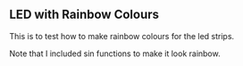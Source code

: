 ## LED with Rainbow Colours
This is to test how to make rainbow colours for the led strips. 

Note that I included sin functions to make it look rainbow.
